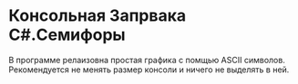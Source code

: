 # Консольная Запрвака C#.Семифоры

В программе релаизовна простая графика с помщью ASCII символов.
Рекомендуется не менять размер консоли и ничего не выделять в ней.
